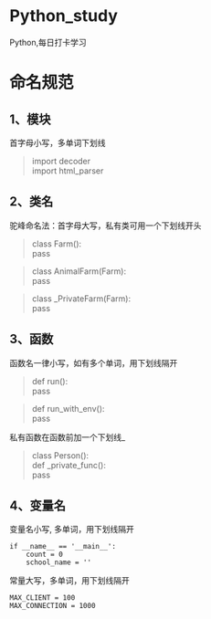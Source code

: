 # Python_study
Python,每日打卡学习
# 命名规范
## 1、模块
首字母小写，多单词下划线
>import decoder  
import html_parser  
## 2、类名
驼峰命名法：首字母大写，私有类可用一个下划线开头
>class Farm():  
    pass  
    
>class AnimalFarm(Farm):  
    pass  
    
>class _PrivateFarm(Farm):  
    pass
## 3、函数
函数名一律小写，如有多个单词，用下划线隔开
>def run():  
    pass

>def run_with_env():  
    pass
    
私有函数在函数前加一个下划线_
>class Person():  
    def _private_func():  
       pass     
## 4、变量名
变量名小写, 多单词，用下划线隔开  
```cython
if __name__ == '__main__':
    count = 0
    school_name = ''
```
常量大写，多单词，用下划线隔开
```cython
MAX_CLIENT = 100
MAX_CONNECTION = 1000
```


